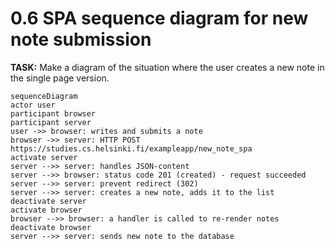 # 0.6 SPA sequence diagram for new note submission

**TASK:** Make a diagram of the situation where the user creates a new note in the single page version.

```mermaid
sequenceDiagram
actor user
participant browser
participant server
user ->> browser: writes and submits a note
browser ->> server: HTTP POST https://studies.cs.helsinki.fi/exampleapp/new_note_spa
activate server
server -->> server: handles JSON-content
server -->> browser: status code 201 (created) - request succeeded 
server -->> server: prevent redirect (302)
server -->> server: creates a new note, adds it to the list
deactivate server
activate browser
browser -->> browser: a handler is called to re-render notes
deactivate browser
server -->> server: sends new note to the database
```
